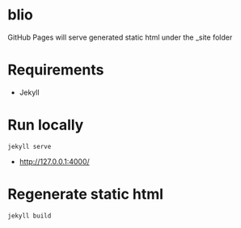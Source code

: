 # blio


GitHub Pages will serve generated static html under the _site folder

# Requirements
* Jekyll


# Run locally
```
jekyll serve
```
* http://127.0.0.1:4000/

# Regenerate static html
```
jekyll build
```
